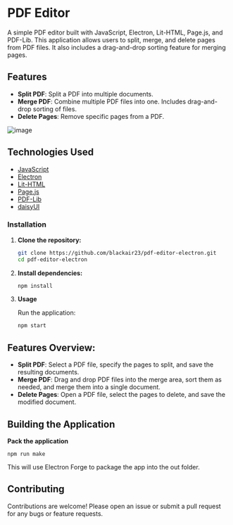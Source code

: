 # PDF Editor

A simple PDF editor built with JavaScript, Electron, Lit-HTML, Page.js, and PDF-Lib. This application allows users to split, merge, and delete pages from PDF files. It also includes a drag-and-drop sorting feature for merging pages.

## Features

- **Split PDF**: Split a PDF into multiple documents.
- **Merge PDF**: Combine multiple PDF files into one. Includes drag-and-drop sorting of files.
- **Delete Pages**: Remove specific pages from a PDF.

![image](https://github.com/blackair23/pdf-editor-electron/assets/95815081/85ab4bf6-2d21-47b8-960b-478a9e6ee041)

## Technologies Used

- [JavaScript](https://developer.mozilla.org/en-US/docs/Web/JavaScript)
- [Electron](https://www.electronjs.org/)
- [Lit-HTML](https://lit.dev/)
- [Page.js](https://visionmedia.github.io/page.js/)
- [PDF-Lib](https://pdf-lib.js.org/)
- [daisyUI](https://daisyui.com/)

  
### Installation

1. **Clone the repository:**

   ```bash
   git clone https://github.com/blackair23/pdf-editor-electron.git
   cd pdf-editor-electron

2. **Install dependencies:**

    ```bash
    npm install

3. **Usage**

    Run the application:

    ```bash
    npm start

## Features Overview:
- **Split PDF**:  Select a PDF file, specify the pages to split, and save the resulting documents.
- **Merge PDF**: Drag and drop PDF files into the merge area, sort them as needed, and merge them into a single document.
- **Delete Pages**: Open a PDF file, select the pages to delete, and save the modified document.

## Building the Application

**Pack the application**

    npm run make

This will use Electron Forge to package the app into the out folder.

## Contributing
Contributions are welcome! Please open an issue or submit a pull request for any bugs or feature requests.

